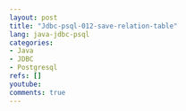 ```yaml
---
layout: post
title: "Jdbc-psql-012-save-relation-table"
lang: java-jdbc-psql
categories:
- Java
- JDBC
- Postgresql
refs: []
youtube: 
comments: true
---
```


